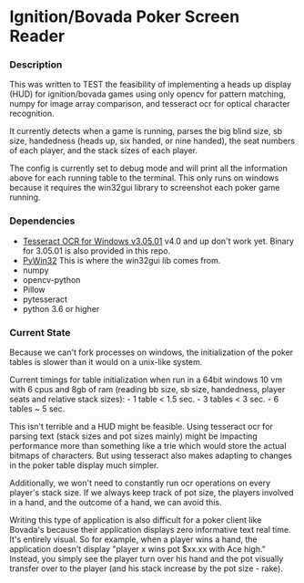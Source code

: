 # Ignition/Bovada Poker Screen Reader

### Description

This was written to TEST the feasibility of implementing a heads up display (HUD) for ignition/bovada
games using only opencv for pattern matching, numpy for image array comparison, and tesseract ocr for optical
character recognition.

It currently detects when a game is running, parses the big blind size, sb size, handedness 
(heads up, six handed, or nine handed), the seat numbers of each player, and the stack sizes of each
player.

The config is currently set to debug mode and will print all the information above for each running table
to the terminal. This only runs on windows because it requires the win32gui library to screenshot each
poker game running.

### Dependencies

- [Tesseract OCR for Windows v3.05.01](https://digi.bib.uni-mannheim.de/tesseract/) v4.0 and up don't work yet. Binary for 3.05.01 is also provided in this repo.
- [PyWin32](https://www.lfd.uci.edu/~gohlke/pythonlibs/#pywin32) This is where the win32gui lib comes from.
- numpy
- opencv-python
- Pillow
- pytesseract
- python 3.6 or higher

### Current State

Because we can't fork processes on windows, the initialization of the poker tables is slower than it would
on a unix-like system. 

Current timings for table initialization when run in a 64bit windows 10 vm with 6 cpus and 8gb of ram
(reading bb size, sb size, handedness, player seats and relative stack sizes):
    - 1 table < 1.5 sec.
    - 3 tables < 3 sec.
    - 6 tables ~ 5 sec.

This isn't terrible and a HUD might be feasible. Using tesseract ocr for parsing text (stack sizes and pot sizes
mainly) might be impacting performance more than something like a trie which would store the actual bitmaps of characters. But
using tesseract also makes adapting to changes in the poker table display much simpler. 

Additionally, we won't need to constantly run ocr operations on every player's stack size. If we always keep track of pot size,
the players involved in a hand, and the outcome of a hand, we can avoid this. 

Writing this type of application is also difficult for a poker client like Bovada's because their application displays zero
informative text real time. It's entirely visual. So for example, when a player wins a hand, the application doesn't display 
"player x wins pot $xx.xx with Ace high." Instead, you simply see the player turn over his hand and the pot visually transfer
over to the player (and his stack increase by the pot size - rake). 

